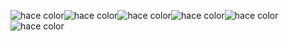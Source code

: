 ![hace color](https://github.com/user-attachments/assets/429b14b3-2300-4a49-9a67-263139679c1e)![hace color](https://github.com/user-attachments/assets/429b14b3-2300-4a49-9a67-263139679c1e)![hace color](https://github.com/user-attachments/assets/429b14b3-2300-4a49-9a67-263139679c1e)![hace color](https://github.com/user-attachments/assets/429b14b3-2300-4a49-9a67-263139679c1e)![hace color](https://github.com/user-attachments/assets/429b14b3-2300-4a49-9a67-263139679c1e)![hace color](https://github.com/user-attachments/assets/429b14b3-2300-4a49-9a67-263139679c1e)





